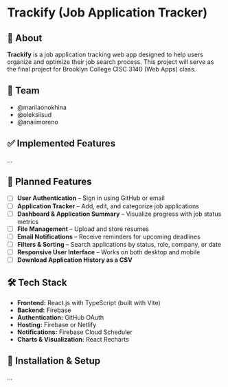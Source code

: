# Trackify (Job Application Tracker)

## 📌 About
**Trackify** is a job application tracking web app designed to help users organize and optimize their job search process. This project will serve as the final project for Brooklyn College CISC 3140 (Web Apps) class.

## 👥 Team
- @mariiaonokhina
- @oleksiisud
- @anaiimoreno

## ✅ Implemented Features
...

## 🚀 Planned Features
- [ ] **User Authentication** – Sign in using GitHub or email
- [ ] **Application Tracker** – Add, edit, and categorize job applications  
- [ ] **Dashboard & Application Summary** – Visualize progress with job status metrics  
- [ ] **File Management** – Upload and store resumes  
- [ ] **Email Notifications** – Receive reminders for upcoming deadlines  
- [ ] **Filters & Sorting** – Search applications by status, role, company, or date  
- [ ] **Responsive User Interface** – Works on both desktop and mobile
- [ ] **Download Application History as a CSV**

## 🛠️ Tech Stack
- **Frontend:** React.js with TypeScript (built with Vite)
- **Backend:** Firebase
- **Authentication:** GitHub OAuth
- **Hosting:** Firebase or Netlify
- **Notifications:** Firebase Cloud Scheduler
- **Charts & Visualization:** React Recharts

## 🔧 Installation & Setup
... 